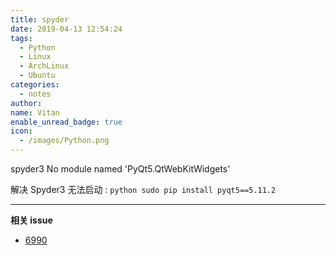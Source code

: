 ```yaml
---
title: spyder
date: 2019-04-13 12:54:24
tags:
  - Python
  - Linux
  - ArchLinux
  - Ubuntu
categories:
  - notes
author:
name: Vitan
enable_unread_badge: true
icon:
  - /images/Python.png
---
```

spyder3 No module named 'PyQt5.QtWebKitWidgets'
<!--more-->
解决 Spyder3 无法启动
:   ```python
    sudo pip install pyqt5==5.11.2
    ```

---
**相关 issue**
- [6990](https://github.com/spyder-ide/spyder/issues/6990)